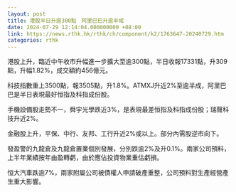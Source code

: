 ```yaml
---
layout: post
title: 港股半日升逾300點　阿里巴巴升逾半成
date: 2024-07-29 12:14:04.000000000 +08:00
link: https://news.rthk.hk/rthk/ch/component/k2/1763647-20240729.htm
categories: rthk
---
```


港股上升，臨近中午收市升幅進一步擴大至逾300點，半日收報17331點，升309點，升幅1.82%，成交額約456億元。

科技指數重上3500點，報3505點，升1.8%。ATMXJ升近2%至逾半成，阿里巴巴是半日表現最好恒指及科指成份股。

手機設備股走勢不一，舜宇光學跌近3%，是表現最差恒指及科指成份股；瑞聲科技升近2%。

金融股上升，平保、中行、友邦、工行升近2%或以上。部分內需股逆市向下。

發盈警的九龍倉及九龍倉置業個別發展，分別跌逾2%及升0.1%。兩家公司預料，上半年業績按年由盈轉虧，由於應佔投資物業重估虧損。

恒大汽車跌逾7%，兩家附屬公司被債權人申請破產重整，公司預料對生產經營產生重大影響。
